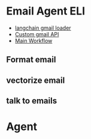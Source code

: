# Email Agent ELI

- [langchain gmail loader](/email_replier_ELI/lc_gmail_loader.py)
- [Custom gmail API](/email_replier_ELI/gmail_api_loader.py)
- [Main Workflow](/email_replier_ELI/workflow.ipynb)

## Format email
## vectorize email
## talk to emails

# Agent 

